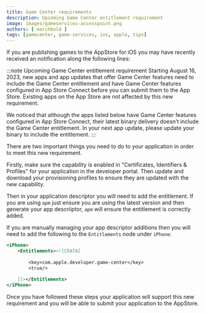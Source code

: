 ```yaml
---
title: Game Center requirements
description: Upcoming Game Center entitlement requirement
image: images/gameservices-accesspoint.png
authors: [ marchbold ]
tags: [gamecenter, game-services, ios, apple, tips]
---
```


If you are publishing games to the AppStore for iOS you may have recently received an notification along the following lines:

:::note Upcoming Game Center entitlement requirement
Starting August 16, 2023, new apps and app updates that offer Game Center features need to include the Game Center entitlement and have Game Center features configured in App Store Connect before you can submit them to the App Store. Existing apps on the App Store are not affected by this new requirement.

We noticed that although the apps listed below have Game Center features configured in App Store Connect, their latest binary delivery doesn’t include the Game Center entitlement. In your next app update, please update your binary to include the entitlement.
:::

There are two important things you need to do to your application in order to meet this new requirement.

Firstly, make sure the capability is enabled in "Certificates, Identifiers & Profiles" for your application in the developer portal. Then update and download your provisioning profiles to ensure they are updated with the new capability.

Then in your application descriptor you will need to add the entitlement. If you are using `apm` just ensure you are using the latest version and then generate your app descriiptor, `apm` will ensure the entitlement is correctly added.

If you are manually managing your app descriptor additions then you will need to add the following to the `Entitlements` node under `iPhone`:

```xml
<iPhone>
	<Entitlements><![CDATA[
	
		<key>com.apple.developer.game-center</key>
		<true/>
		
	]]></Entitlements>
</iPhone>
```

Once you have followed these steps your application will support this new requirement and you will be able to submit your application to the AppStore.
